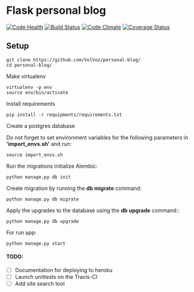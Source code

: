# Flask personal blog

[![Code Health](https://landscape.io/github/VolVoz/personal-blog/master/landscape.svg?style=flat)](https://landscape.io/github/VolVoz/personal-blog/master)
[![Build Status](https://travis-ci.org/VolVoz/personal-blog.svg?branch=master)](https://travis-ci.org/VolVoz/personal-blog)
[![Code Climate](https://codeclimate.com/github/VolVoz/personal-blog/badges/gpa.svg)](https://codeclimate.com/github/VolVoz/personal-blog)
[![Coverage Status](https://coveralls.io/repos/github/VolVoz/personal-blog/badge.svg?branch=master)](https://coveralls.io/github/VolVoz/personal-blog?branch=master)


## Setup

```
git clone https://github.com/VolVoz/personal-blog/
cd personal-blog/
```
Make virtualenv
```
virtualenv -p env
source env/bin/activate
```
Install requirements
```
pip install -r requipments/requirements.txt

```
Create a postgres database

Do not forget to set environment variables for the following parameters in **'import_envs.sh'** and run:
```
source import_envs.sh
```

Run the migrations initialize Alembic:
```
python manage.py db init
```
Create migration by running the **db migrate** command:
```
python manage.py db migrate
```
Apply the upgrades to the database using the **db upgrade** command::
```
python manage.py db upgrade
```
For run app:
```
python manage.py start
```

#### TODO:

- [ ] Documentation for deploying to heroku
- [ ] Launch unittests on the Travis-CI
- [ ] Add site search tool

